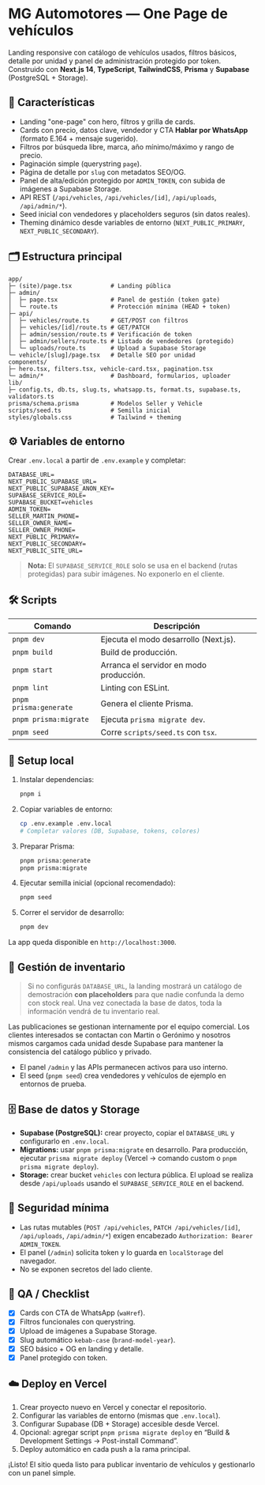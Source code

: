 # MG Automotores — One Page de vehículos

Landing responsive con catálogo de vehículos usados, filtros básicos, detalle por unidad y panel de administración protegido por token. Construido con **Next.js 14**, **TypeScript**, **TailwindCSS**, **Prisma** y **Supabase** (PostgreSQL + Storage).

## 🚗 Características

- Landing "one-page" con hero, filtros y grilla de cards.
- Cards con precio, datos clave, vendedor y CTA **Hablar por WhatsApp** (formato E.164 + mensaje sugerido).
- Filtros por búsqueda libre, marca, año mínimo/máximo y rango de precio.
- Paginación simple (querystring `page`).
- Página de detalle por `slug` con metadatos SEO/OG.
- Panel de alta/edición protegido por `ADMIN_TOKEN`, con subida de imágenes a Supabase Storage.
- API REST (`/api/vehicles`, `/api/vehicles/[id]`, `/api/uploads`, `/api/admin/*`).
- Seed inicial con vendedores y placeholders seguros (sin datos reales).
- Theming dinámico desde variables de entorno (`NEXT_PUBLIC_PRIMARY`, `NEXT_PUBLIC_SECONDARY`).

## 🗂️ Estructura principal

```
app/
├─ (site)/page.tsx           # Landing pública
├─ admin/
│  ├─ page.tsx               # Panel de gestión (token gate)
│  └─ route.ts               # Protección mínima (HEAD + token)
├─ api/
│  ├─ vehicles/route.ts      # GET/POST con filtros
│  ├─ vehicles/[id]/route.ts # GET/PATCH
│  ├─ admin/session/route.ts # Verificación de token
│  ├─ admin/sellers/route.ts # Listado de vendedores (protegido)
│  └─ uploads/route.ts       # Upload a Supabase Storage
└─ vehicle/[slug]/page.tsx   # Detalle SEO por unidad
components/
├─ hero.tsx, filters.tsx, vehicle-card.tsx, pagination.tsx
└─ admin/*                   # Dashboard, formularios, uploader
lib/
├─ config.ts, db.ts, slug.ts, whatsapp.ts, format.ts, supabase.ts, validators.ts
prisma/schema.prisma         # Modelos Seller y Vehicle
scripts/seed.ts              # Semilla inicial
styles/globals.css           # Tailwind + theming
```

## ⚙️ Variables de entorno

Crear `.env.local` a partir de `.env.example` y completar:

```env
DATABASE_URL=
NEXT_PUBLIC_SUPABASE_URL=
NEXT_PUBLIC_SUPABASE_ANON_KEY=
SUPABASE_SERVICE_ROLE=
SUPABASE_BUCKET=vehicles
ADMIN_TOKEN=
SELLER_MARTIN_PHONE=
SELLER_OWNER_NAME=
SELLER_OWNER_PHONE=
NEXT_PUBLIC_PRIMARY=
NEXT_PUBLIC_SECONDARY=
NEXT_PUBLIC_SITE_URL=
```

> **Nota:** El `SUPABASE_SERVICE_ROLE` solo se usa en el backend (rutas protegidas) para subir imágenes. No exponerlo en el cliente.

## 🛠️ Scripts

| Comando | Descripción |
| --- | --- |
| `pnpm dev` | Ejecuta el modo desarrollo (Next.js). |
| `pnpm build` | Build de producción. |
| `pnpm start` | Arranca el servidor en modo producción. |
| `pnpm lint` | Linting con ESLint. |
| `pnpm prisma:generate` | Genera el cliente Prisma. |
| `pnpm prisma:migrate` | Ejecuta `prisma migrate dev`. |
| `pnpm seed` | Corre `scripts/seed.ts` con `tsx`. |

## 🚀 Setup local

1. Instalar dependencias:
   ```bash
   pnpm i
   ```
2. Copiar variables de entorno:
   ```bash
   cp .env.example .env.local
   # Completar valores (DB, Supabase, tokens, colores)
   ```
3. Preparar Prisma:
   ```bash
   pnpm prisma:generate
   pnpm prisma:migrate
   ```
4. Ejecutar semilla inicial (opcional recomendado):
   ```bash
   pnpm seed
   ```
5. Correr el servidor de desarrollo:
   ```bash
   pnpm dev
   ```

La app queda disponible en `http://localhost:3000`.

## 🤝 Gestión de inventario

> Si no configurás `DATABASE_URL`, la landing mostrará un catálogo de demostración **con placeholders** para que nadie confunda la demo con stock real. Una vez conectada la base de datos, toda la información vendrá de tu inventario real.

Las publicaciones se gestionan internamente por el equipo comercial. Los clientes interesados se contactan con Martin o Gerónimo y nosotros mismos cargamos cada unidad desde Supabase para mantener la consistencia del catálogo público y privado.

- El panel `/admin` y las APIs permanecen activos para uso interno.
- El seed (`pnpm seed`) crea vendedores y vehículos de ejemplo en entornos de prueba.

## 🗄️ Base de datos y Storage

- **Supabase (PostgreSQL):** crear proyecto, copiar el `DATABASE_URL` y configurarlo en `.env.local`.
- **Migrations:** usar `pnpm prisma:migrate` en desarrollo. Para producción, ejecutar `prisma migrate deploy` (Vercel → comando custom o `pnpm prisma migrate deploy`).
- **Storage:** crear bucket `vehicles` con lectura pública. El upload se realiza desde `/api/uploads` usando el `SUPABASE_SERVICE_ROLE` en el backend.

## 🔐 Seguridad mínima

- Las rutas mutables (`POST /api/vehicles`, `PATCH /api/vehicles/[id]`, `/api/uploads`, `/api/admin/*`) exigen encabezado `Authorization: Bearer ADMIN_TOKEN`.
- El panel (`/admin`) solicita token y lo guarda en `localStorage` del navegador.
- No se exponen secretos del lado cliente.

## 🧪 QA / Checklist

- [x] Cards con CTA de WhatsApp (`waHref`).
- [x] Filtros funcionales con querystring.
- [x] Upload de imágenes a Supabase Storage.
- [x] Slug automático `kebab-case` (`brand-model-year`).
- [x] SEO básico + OG en landing y detalle.
- [x] Panel protegido con token.

## ☁️ Deploy en Vercel

1. Crear proyecto nuevo en Vercel y conectar el repositorio.
2. Configurar las variables de entorno (mismas que `.env.local`).
3. Configurar Supabase (DB + Storage) accesible desde Vercel.
4. Opcional: agregar script `pnpm prisma migrate deploy` en “Build & Development Settings → Post-install Command”.
5. Deploy automático en cada push a la rama principal.

¡Listo! El sitio queda listo para publicar inventario de vehículos y gestionarlo con un panel simple.
